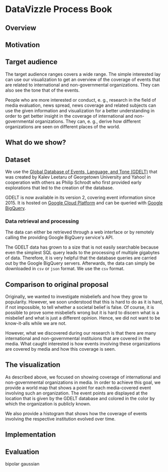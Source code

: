 # DataVizzle Process Book

## Overview

## Motivation

## Target audience

The target audience ranges covers a wide range. The simple interested lay can use our visualization to get an overview of the coverage of events that are related to international and non-governmental organizations. They can also see the tone that of the events.

People who are more interested or conduct, e. g., research in the field of media evaluation, news spread, news coverage and related subjects can use the given information and visualization for a better understanding in order to get better insight in the coverage of international and non-governmental organizations. They can, e. g., derive how different organizations are seen on different places of the world.

## What do we show?

## Dataset

We use the [Global Database of Events, Language, and Tone (GDELT)]() that was created by Kalev Leetaru of Georgetown University and Yahoo! in cooperation with others as Philip Schrodt who first provided early explorations that led to the creation of the database.

GDELT is now available in its version 2, covering event information since 2015. It is hosted on [Google Cloud Platform]() and can be queried with [Google BigQuery]().

### Data retrieval and processing

The data can either be retrieved through a web interface or by remotely calling the providing Google BigQuery service's API.

The GDELT data has grown to a size that is not easily searchable because even the simplest SQL query leads to the processing of multiple gigabytes of data. Therefore, it is very helpful that the database queries are carried out by the Google BigQuery servers. Afterwards, the data can simply be downloaded in `csv` or `json` format. We use the `csv` format.

## Comparison to original proposal

Originally, we wanted to investigate misbeliefs and how they grow to popularity. However, we soon understood that this is hard to do as it is hard, if not impossible, to tell whether a societal belief is false. Of course, it is possible to prove some misbeliefs wrong but it is hard to discern what is a misbelief and what is just a different opinion. Hence, we did not want to be know-it-alls while we are not.

However, what we discovered during our research is that there are many international and non-governmental instituions that are covered in the media. What caught interested is how events involving these organizations are covered by media and how this coverage is seen.

## The visualization

As described above, we focused on showing coverage of international and non-governmental organizations in media. In order to achieve this goal, we provide a world map that shows a point for each media-covered event involving such an organization. The event points are displayed at the location that is given by the GDELT database and colored in the color by which the organization is publicly known.

We also provide a histogram that shows how the coverage of events involving the respective institution evolved over time.

## Implementation

## Evaluation

bipolar gaussian
